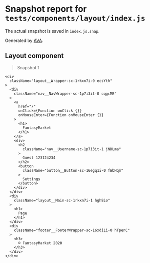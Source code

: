 # Snapshot report for `tests/components/layout/index.js`

The actual snapshot is saved in `index.js.snap`.

Generated by [AVA](https://avajs.dev).

## Layout component

> Snapshot 1

    <div
      className="layout__Wrapper-sc-1rkxn7i-0 ecsYth"
    >
      <div
        className="nav__NavWrapper-sc-1p7i3it-0 cqgcME"
      >
        <a
          href="/"
          onClick={Function onClick {}}
          onMouseEnter={Function onMouseEnter {}}
        >
          <h1>
            FantasyMarket
          </h1>
        </a>
        <div>
          <h2
            className="nav__Username-sc-1p7i3it-1 jNDLma"
          >
            Guest 123124234
          </h2>
          <button
            className="button__Button-sc-16egq1i-0 fWbHqm"
          >
            Settings
          </button>
        </div>
      </div>
      <div
        className="layout__Main-sc-1rkxn7i-1 hghBio"
      >
        <h1>
          Page
        </h1>
      </div>
      <div
        className="footer__FooterWrapper-sc-16xdi1i-0 hTpenC"
      >
        <h3>
          © FantasyMarket 2020
        </h3>
      </div>
    </div>
